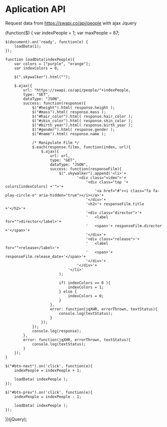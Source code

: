 Aplication API
===========
Request data from https://swapi.co/api/people with ajax Jquery


(function($) {
	var indexPeople = 1;
	var maxPeople	= 87;
	
    $(document).on('ready', function(e) {
		loadData(1);        
	});
	
	function loadData(indexPeople){
		var colors = ["purple", "orange"];
		var indexColors = 0;
		
		$(".skywalker").html("");
		
		$.ajax({
            url: "https://swapi.co/api/people/"+indexPeople,
            type: "GET",
            dataType: "JSON",
            success: function(response){
				$("#height").html( response.height );
				$("#mass").html( response.mass );
				$("#hair_color").html( response.hair_color );
				$("#skin_color").html( response.skin_color );
				$("#birth_year").html( response.birth_year );
				$("#gender").html( response.gender );
				$("#name").html( response.name );
				
				/* Manipulate Film */
				$.each(response.films, function(index, url){
					$.ajax({
						url: url,
						type: "GET",
						dataType: "JSON",
						success: function(responseFilm){
							$(".skywalker").append('<li>'+
									'<div class="video">'+
										'<div class="top '+ colors[indexColors] +'">'+
											'<a href="#"><i class="fa fa-play-circle-o" aria-hidden="true"></i></a>'+
										'</div>'+
										'<h2>'+ responseFilm.title +'</h2>'+
										'<div class="director">'+
										'	<label for="">director</label>'+
										'	<span>'+ responseFilm.director +'</span>'+
										'</div>'+
										'<div class="release">'+
										'	<label for="">release</label>'+
										'	<span>'+ responseFilm.release_date+'</span>'+
										'</div>'+
									'</div>'+
								'</li>'
							);
							
							if( indexColors == 0 ){
								indexColors = 1;
							} else {
								indexColors = 0;
							}
						},
						error: function(jqXHR, errorThrown, textStatus){
							console.log(textStatus);
						}
					});
				});
				console.log(response);
            },
            error: function(jqXHR, errorThrown, textStatus){
                console.log(textStatus);
            }
        });
	}

	$("#btn-next").on('click', function(e){
		indexPeople = indexPeople + 1;
		
		loadData( indexPeople );
	});
	
	$("#btn-prev").on('click', function(e){
		indexPeople = indexPeople - 1;
		
		loadData( indexPeople );
	});
})(jQuery);

